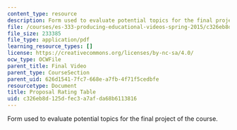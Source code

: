 ```yaml
---
content_type: resource
description: Form used to evaluate potential topics for the final project of the course.
file: /courses/es-333-producing-educational-videos-spring-2015/c326eb8d125dfec3a7afda68b6113816_MITES_333S15_propsl-ratng.pdf
file_size: 233385
file_type: application/pdf
learning_resource_types: []
license: https://creativecommons.org/licenses/by-nc-sa/4.0/
ocw_type: OCWFile
parent_title: Final Video
parent_type: CourseSection
parent_uid: 626d1541-7fc7-668e-a7fb-4f71f5cedbfe
resourcetype: Document
title: Proposal Rating Table
uid: c326eb8d-125d-fec3-a7af-da68b6113816
---
```

Form used to evaluate potential topics for the final project of the course.